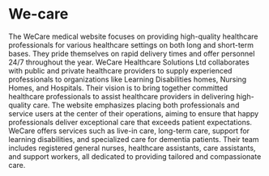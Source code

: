   # We-care
The WeCare medical website focuses on providing high-quality healthcare professionals for various healthcare settings on both long and short-term bases. They pride themselves on rapid delivery times and offer personnel 24/7 throughout the year. WeCare Healthcare Solutions Ltd collaborates with public and private healthcare providers to supply experienced professionals to organizations like Learning Disabilities homes, Nursing Homes, and Hospitals. Their vision is to bring together committed healthcare professionals to assist healthcare providers in delivering high-quality care. The website emphasizes placing both professionals and service users at the center of their operations, aiming to ensure that happy professionals deliver exceptional care that exceeds patient expectations. WeCare offers services such as live-in care, long-term care, support for learning disabilities, and specialized care for dementia patients. Their team includes registered general nurses, healthcare assistants, care assistants, and support workers, all dedicated to providing tailored and compassionate care.
